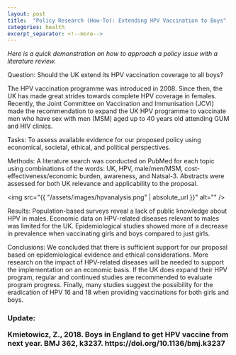 ```yaml
---
layout: post
title:  "Policy Research (How-To): Extending HPV Vaccination to Boys"
categories: health
excerpt_separator: <!--more-->
---
```


<i>Here is a quick demonstration on how to approach a policy issue with a literature review.</i><!--more-->

Question: Should the UK extend its HPV vaccination coverage to all boys?

The HPV vaccination programme was introduced in 2008. Since then, the UK has made great strides towards complete HPV coverage in females. Recently, the Joint Committee on Vaccination and Immunisation (JCVI) made the recommendation to expand the UK HPV programme to vaccinate men who have sex with men (MSM) aged up to 40 years old attending GUM and HIV clinics.

Tasks: To assess available evidence for our proposed policy using economical, societal, ethical, and political perspectives.

Methods: A literature search was conducted on PubMed for each topic using combinations of the words: UK, HPV, male/men/MSM, cost-effectiveness/economic burden, awareness, and Natsal-3. Abstracts were assessed for both UK relevance and applicability to the proposal.

<span class="image fit"><img src="{{ "/assets/images/hpvanalysis.png" | absolute_url }}" alt="" /></span>

Results: Population-based surveys reveal a lack of public knowledge about HPV in males. Economic data on HPV-related diseases relevant to males was limited for the UK. Epidemiological studies showed more of a decrease in prevalence when vaccinating girls and boys compared to just girls.

Conclusions: We concluded that there is sufficient support for our proposal based on epidemiological evidence and ethical considerations. More research on the impact of HPV-related diseases will be needed to support the implementation on an economic basis. If the UK does expand their HPV program, regular and continued studies are recommended to evaluate program progress. Finally, many studies suggest the possibility for the eradication of HPV 16 and 18 when providing vaccinations for both girls and boys.

<h3>Update:
<p>Kmietowicz, Z., 2018. Boys in England to get HPV vaccine from next year. BMJ 362, k3237. https://doi.org/10.1136/bmj.k3237</p>
</h3>

<!--more-->

